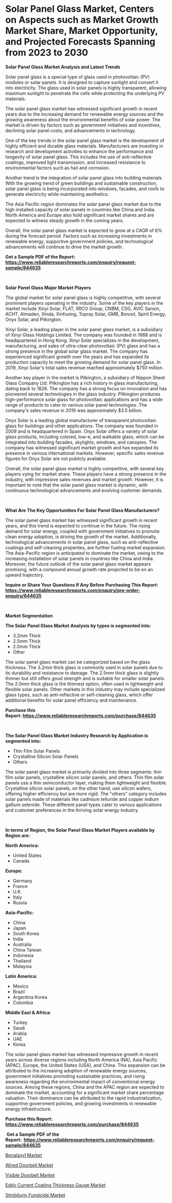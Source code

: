 <p><h1>Solar Panel Glass Market, Centers on Aspects such as Market Growth Market Share, Market Opportunity, and Projected Forecasts Spanning from 2023 to 2030</h1></p><p><strong>Solar Panel Glass Market Analysis and Latest Trends</strong></p>
<p><p>Solar panel glass is a special type of glass used in photovoltaic (PV) modules or solar panels. It is designed to capture sunlight and convert it into electricity. The glass used in solar panels is highly transparent, allowing maximum sunlight to penetrate the cells while protecting the underlying PV materials.</p><p>The solar panel glass market has witnessed significant growth in recent years due to the increasing demand for renewable energy sources and the growing awareness about the environmental benefits of solar power. The market is driven by factors such as government initiatives and incentives, declining solar panel costs, and advancements in technology.</p><p>One of the key trends in the solar panel glass market is the development of highly efficient and durable glass materials. Manufacturers are investing in research and development activities to enhance the performance and longevity of solar panel glass. This includes the use of anti-reflective coatings, improved light transmission, and increased resistance to environmental factors such as hail and corrosion.</p><p>Another trend is the integration of solar panel glass into building materials. With the growing trend of green buildings and sustainable construction, solar panel glass is being incorporated into windows, facades, and roofs to generate electricity while maintaining aesthetics.</p><p>The Asia Pacific region dominates the solar panel glass market due to the high installed capacity of solar panels in countries like China and India. North America and Europe also hold significant market shares and are expected to witness steady growth in the coming years.</p><p>Overall, the solar panel glass market is expected to grow at a CAGR of 6% during the forecast period. Factors such as increasing investments in renewable energy, supportive government policies, and technological advancements will continue to drive the market growth.</p></p>
<p><strong>Get a Sample PDF of the Report:&nbsp; <a href="https://www.reliableresearchreports.com/enquiry/request-sample/844635">https://www.reliableresearchreports.com/enquiry/request-sample/844635</a></strong></p>
<p>&nbsp;</p>
<p><strong>Solar Panel Glass Major Market Players</strong></p>
<p><p>The global market for solar panel glass is highly competitive, with several prominent players operating in the industry. Some of the key players in the market include Xinyi Solar, FLAT, IRICO Group, CNBM, CSG, AVIC Sanxin, ACHT, Almaden, Xinda, Xinfuxing, Topray Solar, GMB, Borosil, Spirit Energy, Onyx Solar, and Pilkington.</p><p>Xinyi Solar, a leading player in the solar panel glass market, is a subsidiary of Xinyi Glass Holdings Limited. The company was founded in 1988 and is headquartered in Hong Kong. Xinyi Solar specializes in the development, manufacturing, and sales of ultra-clear photovoltaic (PV) glass and has a strong presence in the global solar glass market. The company has experienced significant growth over the years and has expanded its production capacity to meet the growing demand for solar panel glass. In 2019, Xinyi Solar's total sales revenue reached approximately $750 million.</p><p>Another key player in the market is Pilkington, a subsidiary of Nippon Sheet Glass Company Ltd. Pilkington has a rich history in glass manufacturing, dating back to 1826. The company has a strong focus on innovation and has pioneered several technologies in the glass industry. Pilkington produces high-performance solar glass for photovoltaic applications and has a wide range of products to cater to various solar panel technologies. The company's sales revenue in 2019 was approximately $3.5 billion.</p><p>Onyx Solar is a leading global manufacturer of transparent photovoltaic glass for buildings and other applications. The company was founded in 2009 and is headquartered in Spain. Onyx Solar offers a variety of solar glass products, including colored, low-e, and walkable glass, which can be integrated into building facades, skylights, windows, and canopies. The company has witnessed significant market growth and has expanded its presence in various international markets. However, specific sales revenue figures for Onyx Solar are not publicly available.</p><p>Overall, the solar panel glass market is highly competitive, with several key players vying for market share. These players have a strong presence in the industry, with impressive sales revenues and market growth. However, it is important to note that the solar panel glass market is dynamic, with continuous technological advancements and evolving customer demands.</p></p>
<p>&nbsp;</p>
<p><strong>What Are The Key Opportunities For Solar Panel Glass Manufacturers?</strong></p>
<p><p>The solar panel glass market has witnessed significant growth in recent years, and this trend is expected to continue in the future. The rising demand for solar energy, coupled with government initiatives to promote clean energy adoption, is driving the growth of the market. Additionally, technological advancements in solar panel glass, such as anti-reflective coatings and self-cleaning properties, are further fueling market expansion. The Asia-Pacific region is anticipated to dominate the market, owing to the increasing installation of solar panels in countries like China and India. Moreover, the future outlook of the solar panel glass market appears promising, with a compound annual growth rate projected to be on an upward trajectory.</p></p>
<p><strong>Inquire or Share Your Questions If Any Before Purchasing This Report: <a href="https://www.reliableresearchreports.com/enquiry/pre-order-enquiry/844635">https://www.reliableresearchreports.com/enquiry/pre-order-enquiry/844635</a></strong></p>
<p>&nbsp;</p>
<p><strong>Market Segmentation</strong></p>
<p><strong>The Solar Panel Glass Market Analysis by types is segmented into:</strong></p>
<p><ul><li>3.2mm Thick</li><li>2.5mm Thick</li><li>2.0mm Thick</li><li>Other</li></ul></p>
<p><p>The solar panel glass market can be categorized based on the glass thickness. The 3.2mm thick glass is commonly used in solar panels due to its durability and resistance to damage. The 2.5mm thick glass is slightly thinner but still offers good strength and is suitable for smaller solar panels. The 2.0mm thick glass is the thinnest option, often used in lightweight and flexible solar panels. Other markets in this industry may include specialized glass types, such as anti-reflective or self-cleaning glass, which offer additional benefits for solar panel efficiency and maintenance.</p></p>
<p><strong>Purchase this Report:&nbsp;<a href="https://www.reliableresearchreports.com/purchase/844635">https://www.reliableresearchreports.com/purchase/844635</a></strong></p>
<p>&nbsp;</p>
<p><strong>The Solar Panel Glass Market Industry Research by Application is segmented into:</strong></p>
<p><ul><li>Thin Film Solar Panels</li><li>Crystalline Silicon Solar Panels</li><li>Others</li></ul></p>
<p><p>The solar panel glass market is primarily divided into three segments: thin film solar panels, crystalline silicon solar panels, and others. Thin film solar panels use a thin semiconductor layer, making them lightweight and flexible. Crystalline silicon solar panels, on the other hand, use silicon wafers, offering higher efficiency but are more rigid. The "others" category includes solar panels made of materials like cadmium telluride and copper indium gallium selenide. These different panel types cater to various applications and customer preferences in the thriving solar energy industry.</p></p>
<p>&nbsp;</p>
<p><strong>In terms of Region, the Solar Panel Glass Market Players available by Region are:</strong></p>
<p>
    <p> <strong> North America: </strong>
        <ul>
            <li>United States</li>
            <li>Canada</li>
        </ul>
        </p> 
    <p> <strong> Europe: </strong>
        <ul>
            <li>Germany</li>
            <li>France</li>
            <li>U.K.</li>
            <li>Italy</li>
            <li>Russia</li>
        </ul>
        </p> 
    <p> <strong> Asia-Pacific: </strong>
        <ul>
            <li>China</li>
            <li>Japan</li>
            <li>South Korea</li>
            <li>India</li>
            <li>Australia</li>
            <li>China Taiwan</li>
            <li>Indonesia</li>
            <li>Thailand</li>
            <li>Malaysia</li>
        </ul>
        </p> 
    <p> <strong> Latin America: </strong>
        <ul>
            <li>Mexico</li>
            <li>Brazil</li>
            <li>Argentina Korea</li>
            <li>Colombia</li>
        </ul>
        </p> 
    <p> <strong> Middle East & Africa: </strong>
        <ul>
            <li>Turkey</li>
            <li>Saudi</li>
            <li>Arabia</li>
            <li>UAE</li>
            <li>Korea</li>
        </ul>
    </p>
    </p>
<p><p>The solar panel glass market has witnessed impressive growth in recent years across diverse regions including North America (NA), Asia Pacific (APAC), Europe, the United States (USA), and China. This expansion can be attributed to the increasing adoption of renewable energy sources, government initiatives promoting sustainable practices, and rising awareness regarding the environmental impact of conventional energy sources. Among these regions, China and the APAC region are expected to dominate the market, accounting for a significant market share percentage valuation. Their dominance can be attributed to the rapid industrialization, supportive government policies, and growing investments in renewable energy infrastructure.</p></p>
<p><strong>Purchase this Report: <a href="https://www.reliableresearchreports.com/purchase/844635">https://www.reliableresearchreports.com/purchase/844635</a></strong></p>
<p>&nbsp;<strong>Get a Sample PDF of the Report:&nbsp;&nbsp;<a href="https://www.reliableresearchreports.com/enquiry/request-sample/844635">https://www.reliableresearchreports.com/enquiry/request-sample/844635</a></strong></p>
<p><strong></strong></p>
<p><p><a href="https://github.com/rahu1506/Market-Research-Report-List-1/blob/main/benalaxyl-market.md">Benalaxyl Market</a></p><p><a href="https://medium.com/@v8581137/analyzing-wired-doorbell-market-global-industry-perspective-and-forecast-2023-to-2030-4449c8ae893c">Wired Doorbell Market</a></p><p><a href="https://medium.com/@hotspotflipk/visible-doorbell-market-furnishes-information-on-market-share-market-trends-and-market-growth-398ad5259a65">Visible Doorbell Market</a></p><p><a href="https://medium.com/@smithazim89098/eddy-current-coating-thickness-gauge-market-furnishes-information-on-market-share-market-trends-a5f6d8e0e333">Eddy Current Coating Thickness Gauge Market</a></p><p><a href="https://github.com/aashishrp/Market-Research-Report-List-1/blob/main/strobilurin-fungicide-market.md">Strobilurin Fungicide Market</a></p></p>